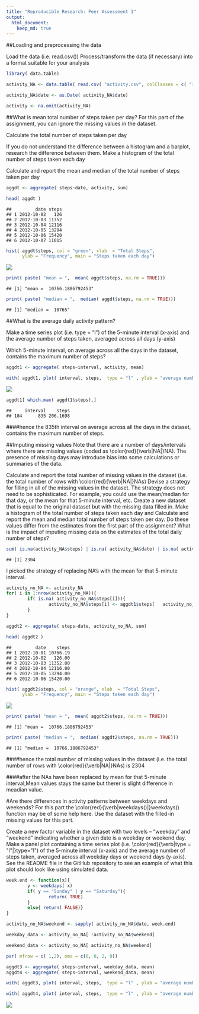 ```yaml
---
title: "Reproducible Research: Peer Assessment 1"
output: 
  html_document:
    keep_md: true
---
```


##Loading and preprocessing the data

Load the data (i.e. read.csv())
Process/transform the data (if necessary) into a format suitable for your analysis


```r
library( data.table)

activity_NA <- data.table( read.csv( "activity.csv", colClasses = c( "integer", "character", "integer")))

activity_NA$date <- as.Date( activity_NA$date)

activity <- na.omit(activity_NA)
```

##What is mean total number of steps taken per day?
For this part of the assignment, you can ignore the missing values in the dataset.

Calculate the total number of steps taken per day

If you do not understand the difference between a histogram and a barplot, research the difference between them. Make a histogram of the total number of steps taken each day

Calculate and report the mean and median of the total number of steps taken per day


```r
aggdt <- aggregate( steps~date, activity, sum)

head( aggdt )
```

```
##         date steps
## 1 2012-10-02   126
## 2 2012-10-03 11352
## 3 2012-10-04 12116
## 4 2012-10-05 13294
## 5 2012-10-06 15420
## 6 2012-10-07 11015
```

```r
hist( aggdt$steps, col = "green", xlab  = "Total Steps",
      ylab = "Frequency", main = "Steps taken each day")
```

![](PA1_template_files/figure-html/unnamed-chunk-2-1.png)<!-- -->

```r
print( paste( "mean = ",  mean( aggdt$steps, na.rm = TRUE)))
```

```
## [1] "mean =  10766.1886792453"
```

```r
print( paste( "median = ",  median( aggdt$steps, na.rm = TRUE)))
```

```
## [1] "median =  10765"
```

##What is the average daily activity pattern?

Make a time series plot (i.e. type = “l”) of the 5-minute interval (x-axis) and the average number of steps taken, averaged across all days (y-axis)

Which 5-minute interval, on average across all the days in the dataset, contains the maximum number of steps?


```r
aggdt1 <- aggregate( steps~interval, activity, mean)

with( aggdt1, plot( interval, steps,  type = "l" , ylab = "average number of steps", xlab = "interval", main = "Average number of steps across all days"))
```

![](PA1_template_files/figure-html/unnamed-chunk-3-1.png)<!-- -->

```r
aggdt1[ which.max( aggdt1$steps),]
```

```
##     interval    steps
## 104      835 206.1698
```
####hence the 835th interval on average across all the days in the dataset, contains the maximum number of steps.

##Imputing missing values
Note that there are a number of days/intervals where there are missing values (coded as \color{red}{\verb|NA|}NA). The presence of missing days may introduce bias into some calculations or summaries of the data.

Calculate and report the total number of missing values in the dataset (i.e. the total number of rows with \color{red}{\verb|NA|}NAs)
Devise a strategy for filling in all of the missing values in the dataset. The strategy does not need to be sophisticated. For example, you could use the mean/median for that day, or the mean for that 5-minute interval, etc.
Create a new dataset that is equal to the original dataset but with the missing data filled in.
Make a histogram of the total number of steps taken each day and Calculate and report the mean and median total number of steps taken per day. Do these values differ from the estimates from the first part of the assignment? What is the impact of imputing missing data on the estimates of the total daily number of steps?



```r
sum( is.na(activity_NA$steps) | is.na( activity_NA$date) | is.na( activity_NA$interval))
```

```
## [1] 2304
```
I picked the strategy of replacing NA’s with the mean for that 5-minute interval.


```r
activity_no_NA <- activity_NA
for( i in 1:nrow(activity_no_NA)){
        if( is.na( activity_no_NA$steps[i])){
                activity_no_NA$steps[i] <- aggdt1$steps[   activity_no_NA$interval[i] == aggdt1$interval]
        }
}

aggdt2 <- aggregate( steps~date, activity_no_NA, sum)

head( aggdt2 )
```

```
##         date    steps
## 1 2012-10-01 10766.19
## 2 2012-10-02   126.00
## 3 2012-10-03 11352.00
## 4 2012-10-04 12116.00
## 5 2012-10-05 13294.00
## 6 2012-10-06 15420.00
```

```r
hist( aggdt2$steps, col = "orange", xlab  = "Total Steps",
      ylab = "Frequency", main = "Steps taken each day")
```

![](PA1_template_files/figure-html/unnamed-chunk-5-1.png)<!-- -->

```r
print( paste( "mean = ",  mean( aggdt2$steps, na.rm = TRUE)))
```

```
## [1] "mean =  10766.1886792453"
```

```r
print( paste( "median = ",  median( aggdt2$steps, na.rm = TRUE)))
```

```
## [1] "median =  10766.1886792453"
```
####hence the total number of missing values in the dataset (i.e. the total number of rows with \color{red}{\verb|NA|}NAs) is 2304

####after the NAs have been replaced by mean for that 5-minute interval,Mean values stays the same but therer is slight difference in meadian value.

#Are there differences in activity patterns between weekdays and weekends?
For this part the \color{red}{\verb|weekdays()|}weekdays() function may be of some help here. Use the dataset with the filled-in missing values for this part.

Create a new factor variable in the dataset with two levels – “weekday” and “weekend” indicating whether a given date is a weekday or weekend day.
Make a panel plot containing a time series plot (i.e. \color{red}{\verb|type = "l"|}type="l") of the 5-minute interval (x-axis) and the average number of steps taken, averaged across all weekday days or weekend days (y-axis). See the README file in the GitHub repository to see an example of what this plot should look like using simulated data.


```r
week.end <- function(x){
        y <- weekdays( x)
        if( y == "Sunday" | y == "Saturday"){
                return( TRUE)
        }
        else{ return( FALSE)}
}

activity_no_NA$weekend <- sapply( activity_no_NA$date, week.end)

weekday_data <- activity_no_NA[ !activity_no_NA$weekend]

weekend_data <- activity_no_NA[ activity_no_NA$weekend]

par( mfrow = c( 1,2), oma = c(0, 0, 2, 0))

aggdt3 <- aggregate( steps~interval, weekday_data, mean)
aggdt4 <- aggregate( steps~interval, weekend_data, mean)

with( aggdt3, plot( interval, steps,  type = "l" , ylab = "average number of steps", xlab = "interval", main = "week days" , ylim = c(0,300)))

with( aggdt4, plot( interval, steps,  type = "l" , ylab = "average number of steps", xlab = "interval", main = "week ends", ylim = c(0,300)))
```

![](PA1_template_files/figure-html/unnamed-chunk-6-1.png)<!-- -->
